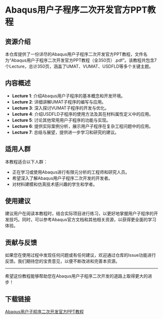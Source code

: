 # Abaqus用户子程序二次开发官方PPT教程

## 资源介绍

本仓库提供了一份详尽的Abaqus用户子程序二次开发官方PPT教程，文件名为“Abaqus用户子程序二次开发官方PPT教程（全350页）.pdf”。该教程共包含7个Lecture，总计350页，涵盖了UMAT、VUMAT、USDFLD等多个关键主题。

## 内容概述

- **Lecture 1**: 介绍Abaqus用户子程序的基本概念和开发环境。
- **Lecture 2**: 详细讲解UMAT子程序的编写与应用。
- **Lecture 3**: 深入探讨VUMAT子程序的开发与优化。
- **Lecture 4**: 介绍USDFLD子程序的使用方法及其在材料属性定义中的应用。
- **Lecture 5**: 讨论其他常用用户子程序的功能与实现。
- **Lecture 6**: 提供实际案例分析，展示用户子程序在复杂工程问题中的应用。
- **Lecture 7**: 总结与展望，提供进一步学习和研究的建议。

## 适用人群

本教程适合以下人群：
- 正在学习或使用Abaqus进行有限元分析的工程师和研究人员。
- 希望深入了解Abaqus用户子程序二次开发的开发者。
- 对材料建模和仿真技术感兴趣的学生和学者。

## 使用建议

建议用户在阅读本教程时，结合实际项目进行练习，以更好地掌握用户子程序的开发技巧。同时，可以参考Abaqus官方文档和其他相关资源，以获得更全面的学习体验。

## 贡献与反馈

如果您在使用过程中发现任何问题或有任何建议，欢迎通过仓库的Issue功能进行反馈。我们期待您的宝贵意见，以便不断改进和完善本资源。

---

希望这份教程能够帮助您在Abaqus用户子程序二次开发的道路上取得更大的进步！

## 下载链接

[Abaqus用户子程序二次开发官方PPT教程](https://pan.quark.cn/s/2e2c1b8d0ec0)